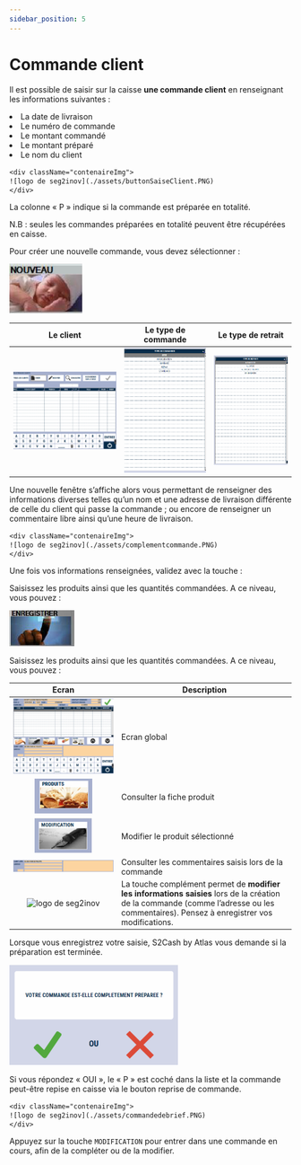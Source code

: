 ```yaml
---
sidebar_position: 5
---
```


# Commande client

Il est possible de saisir sur la caisse **une commande client** en renseignant les informations suivantes :

<li> La date de livraison </li>

<li>Le numéro de commande </li>

<li> Le montant commandé </li>

<li> Le montant préparé </li>

<li> Le nom du client </li> 


    <div className="contenaireImg">
    ![logo de seg2inov](./assets/buttonSaiseClient.PNG)
    </div>

La colonne « P » indique si la commande est préparée en totalité.


N.B : seules les commandes préparées en totalité peuvent être récupérées en caisse.

Pour créer une nouvelle commande, vous devez sélectionner :
    <div className="contenaireImg">
    ![logo de seg2inov](./assets/creationclinet.PNG)
    </div>

| Le client | Le type de commande  | Le type de retrait |
|-----------|-----------|-----------|
|![logo de seg2inov](./assets/leclinet.PNG)| ![logo de seg2inov](./assets/type-de-cmmande.PNG)|![logo de seg2inov](./assets/type-de-retrait.PNG)|

Une nouvelle fenêtre s’affiche alors vous permettant de renseigner des informations diverses telles qu’un nom et une adresse de livraison différente de celle du client qui passe la commande ; ou encore de renseigner un commentaire libre ainsi qu’une heure de livraison.

    <div className="contenaireImg">
    ![logo de seg2inov](./assets/complementcommande.PNG)
    </div>

Une fois vos informations renseignées, validez avec la touche :

Saisissez les produits ainsi que les quantités commandées. A ce niveau, vous pouvez :
    <div className="contenaireImg">
    ![logo de seg2inov](./assets/enregistre.PNG)
    </div>

Saisissez les produits ainsi que les quantités commandées. A ce niveau, vous pouvez : 

| Ecran | Description  | 
|:-----------:|-----------|
|![logo de seg2inov](./assets/produit.PNG)| Ecran global|
|![logo de seg2inov](./assets/boutonproduit.PNG)| Consulter la fiche produit|
|![logo de seg2inov](./assets/bouttonModification.PNG)|Modifier le produit sélectionné |
|![logo de seg2inov](./assets/zonesaisiecommande.PNG)|Consulter les commentaires saisis lors de la commande |
|![logo de seg2inov](./assets/bouton%20complément.PNG)|La touche complément permet de **modifier les informations saisies** lors de la création de la commande (comme l’adresse ou les commentaires). Pensez à enregistrer vos modifications. |

Lorsque vous enregistrez votre saisie, S2Cash by Atlas vous demande si la préparation est terminée.
    <div className="contenaireImg">
    ![logo de seg2inov](./assets/vamidationcommande.PNG)
    </div>

Si vous répondez « OUI », le « P » est coché dans la liste et la commande peut-être repise en caisse via le bouton reprise de commande.

    <div className="contenaireImg">
    ![logo de seg2inov](./assets/commandedebrief.PNG)
    </div>


Appuyez sur la touche ```MODIFICATION``` pour entrer dans une commande en cours, afin de la compléter ou de la modifier.